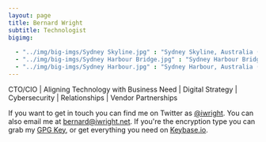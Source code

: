 ```yaml
---
layout: page
title: Bernard Wright
subtitle: Technologist
bigimg:
   
  - "../img/big-imgs/Sydney Skyline.jpg" : "Sydney Skyline, Australia (2021)"
  - "../img/big-imgs/Sydney Harbour Bridge.jpg" : "Sydney Harbour Bridge, Australia (2021)"
  - "../img/big-imgs/Sydney Harbour.jpg" : "Sydney Harbour, Australia (2021)"
---
```


CTO/CIO | Aligning Technology with Business Need | Digital Strategy | Cybersecurity | Relationships | Vendor Partnerships

If you want to get in touch you can find me on Twitter as [@iwright](http://twitter.com/iwright). You can also email me at [bernard@iwright.net](mailto:bernard@iwright.net). If you're the encryption type you can grab my [GPG Key](http://iwright.net/gpg.txt), or get everything you need on [Keybase.io](https://keybase.io/iwright).


